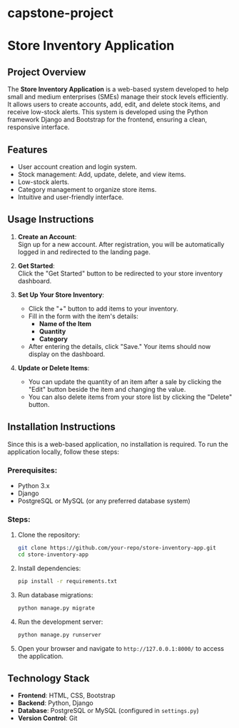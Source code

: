 # capstone-project

# Store Inventory Application

## Project Overview
The **Store Inventory Application** is a web-based system developed to help small and medium enterprises (SMEs) manage their stock levels efficiently. It allows users to create accounts, add, edit, and delete stock items, and receive low-stock alerts. This system is developed using the Python framework Django and Bootstrap for the frontend, ensuring a clean, responsive interface.

## Features
- User account creation and login system.
- Stock management: Add, update, delete, and view items.
- Low-stock alerts.
- Category management to organize store items.
- Intuitive and user-friendly interface.

## Usage Instructions
1. **Create an Account**:  
   Sign up for a new account. After registration, you will be automatically logged in and redirected to the landing page.
   
2. **Get Started**:  
   Click the "Get Started" button to be redirected to your store inventory dashboard.

3. **Set Up Your Store Inventory**:
   - Click the "+" button to add items to your inventory.
   - Fill in the form with the item's details:
     - **Name of the Item**
     - **Quantity**
     - **Category**
   - After entering the details, click "Save." Your items should now display on the dashboard.

4. **Update or Delete Items**:
   - You can update the quantity of an item after a sale by clicking the "Edit" button beside the item and changing the value.
   - You can also delete items from your store list by clicking the "Delete" button.

## Installation Instructions
Since this is a web-based application, no installation is required. To run the application locally, follow these steps:

### Prerequisites:
- Python 3.x
- Django
- PostgreSQL or MySQL (or any preferred database system)
  
### Steps:
1. Clone the repository:
   ```bash
   git clone https://github.com/your-repo/store-inventory-app.git
   cd store-inventory-app
   ```

2. Install dependencies:
   ```bash
   pip install -r requirements.txt
   ```

3. Run database migrations:
   ```bash
   python manage.py migrate
   ```

4. Run the development server:
   ```bash
   python manage.py runserver
   ```

5. Open your browser and navigate to `http://127.0.0.1:8000/` to access the application.

## Technology Stack
- **Frontend**: HTML, CSS, Bootstrap
- **Backend**: Python, Django
- **Database**: PostgreSQL or MySQL (configured in `settings.py`)
- **Version Control**: Git
